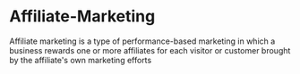 # Affiliate-Marketing
Affiliate marketing is a type of performance-based marketing in which a business rewards one or more affiliates for each visitor or customer brought by the affiliate's own marketing efforts
